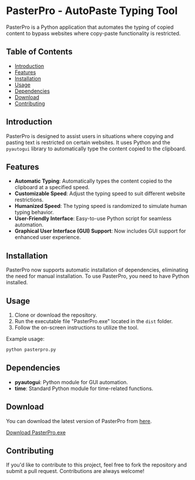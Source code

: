 
# PasterPro - AutoPaste Typing Tool

PasterPro is a Python application that automates the typing of copied content to bypass websites where copy-paste functionality is restricted.

## Table of Contents

- [Introduction](#introduction)
- [Features](#features)
- [Installation](#installation)
- [Usage](#usage)
- [Dependencies](#dependencies)
- [Download](#download)
- [Contributing](#contributing)

## Introduction

PasterPro is designed to assist users in situations where copying and pasting text is restricted on certain websites. It uses Python and the `pyautogui` library to automatically type the content copied to the clipboard.

## Features

- **Automatic Typing**: Automatically types the content copied to the clipboard at a specified speed.
- **Customizable Speed**: Adjust the typing speed to suit different website restrictions.
- **Humanized Speed**: The typing speed is randomized to simulate human typing behavior.
- **User-Friendly Interface**: Easy-to-use Python script for seamless automation.
- **Graphical User Interface (GUI) Support**: Now includes GUI support for enhanced user experience.

## Installation

PasterPro now supports automatic installation of dependencies, eliminating the need for manual installation. To use PasterPro, you need to have Python installed.

## Usage

1. Clone or download the repository.
2. Run the executable file "PasterPro.exe" located in the `dist` folder.
3. Follow the on-screen instructions to utilize the tool.

Example usage:

```bash
python pasterpro.py
```

## Dependencies

- **pyautogui**: Python module for GUI automation.
- **time**: Standard Python module for time-related functions.

## Download

You can download the latest version of PasterPro from [here](<download_link_here>).

<a href="dist/PasterPro.exe" download>Download PasterPro.exe</a>

## Contributing

If you'd like to contribute to this project, feel free to fork the repository and submit a pull request. Contributions are always welcome!
